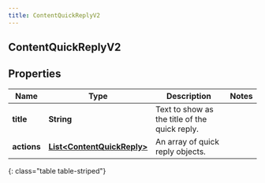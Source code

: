 ```yaml
---
title: ContentQuickReplyV2
---
```

## ContentQuickReplyV2


## Properties

| Name | Type | Description | Notes |
| ------------ | ------------- | ------------- | ------------- |
| **title** | <!----><!---->**String**<!----> | Text to show as the title of the quick reply. |  |
| **actions** | <!----><!---->[**List&lt;ContentQuickReply&gt;**](ContentQuickReply.html)<!----> | An array of quick reply objects. |  |
{: class="table table-striped"}




